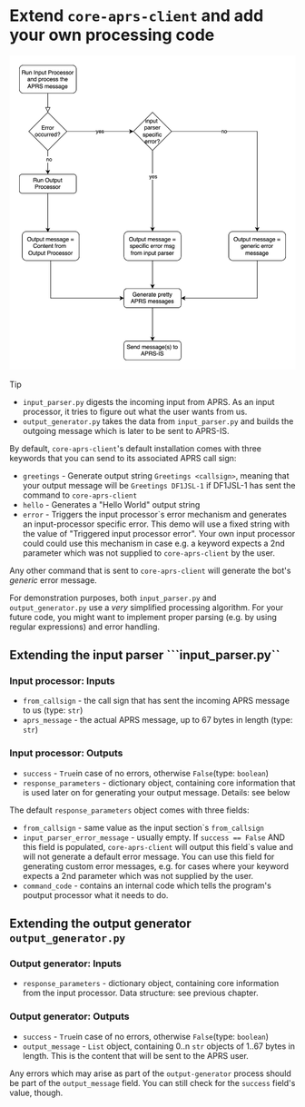 # Extend ```core-aprs-client``` and add your own processing code

![Workflow Input-Output Processing](../img/workflow_input_output_processing.svg)

> [!TIP]
> - ```input_parser.py``` digests the incoming input from APRS. As an input processor, it tries to figure out what the user wants from us.
> - ```output_generator.py``` takes the data from ```input_parser.py``` and builds the outgoing message which is later to be sent to APRS-IS.

By default, ```core-aprs-client```'s default installation comes with three keywords that you can send to its associated APRS call sign:

- ```greetings``` - Generate output string ```Greetings <callsign>```, meaning that your output message will be ```Greetings DF1JSL-1``` if DF1JSL-1 has sent the command to ```core-aprs-client```
- ```hello``` - Generates a "Hello World" output string
- ```error``` - Triggers the input processor`s error mechanism and generates an input-processor specific error. This demo will use a fixed string with the value of "Triggered input processor error". Your own input processor could could use this mechanism in case e.g. a keyword expects a 2nd parameter which was not supplied to ```core-aprs-client``` by the user.

Any other command that is sent to ```core-aprs-client``` will generate the bot's _generic_ error message.

For demonstration purposes, both ```input_parser.py``` and ```output_generator.py``` use a _very_ simplified processing algorithm. For your future code, you might want to implement proper parsing (e.g. by using regular expressions) and error handling.

## Extending the input parser ```input_parser.py``

### Input processor: Inputs
- ```from_callsign``` - the call sign that has sent the incoming APRS message to us (type: ```str```)
- ```aprs_message``` - the actual APRS message,  up to 67 bytes in length (type: ```str```)

### Input processor: Outputs
- ```success``` - ```True```in case of no errors, otherwise ```False```(type: ```boolean```)
- ```response_parameters``` - dictionary object, containing core information that is used later on for generating your output message. Details: see below

The default ```response_parameters``` object comes with three fields:
- ```from_callsign``` - same value as the input section`s ```from_callsign```
- ```input_parser_error_message``` - usually empty. If ```success == False``` AND this field is populated, ```core-aprs-client``` will output this field`s value and will not generate a default error message. You can use this field for generating custom error messages, e.g. for cases where your keyword expects a 2nd parameter which was not supplied by the user.
- ```command_code``` - contains an internal code which tells the program's poutput processor what it needs to do.

## Extending the output generator ```output_generator.py```

### Output generator: Inputs
- ```response_parameters``` - dictionary object, containing core information from the input processor. Data structure: see previous chapter.

### Output generator: Outputs
- ```success``` - ```True```in case of no errors, otherwise ```False```(type: ```boolean```)
- ```output_message``` - ```List``` object, containing 0..n ```str``` objects of 1..67 bytes in length. This is the content that will be sent to the APRS user.

Any errors which may arise as part of the ```output-generator``` process should be part of the ```output_message``` field. You can still check for the ```success``` field's value, though.
